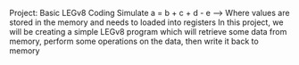 Project: Basic LEGv8 Coding Simulate a = b + c + d - e --> Where values are stored in the memory and needs to loaded into registers
In this project, we will be creating a simple LEGv8 program which will retrieve some data from memory, perform some operations on the data, then write it back to memory
